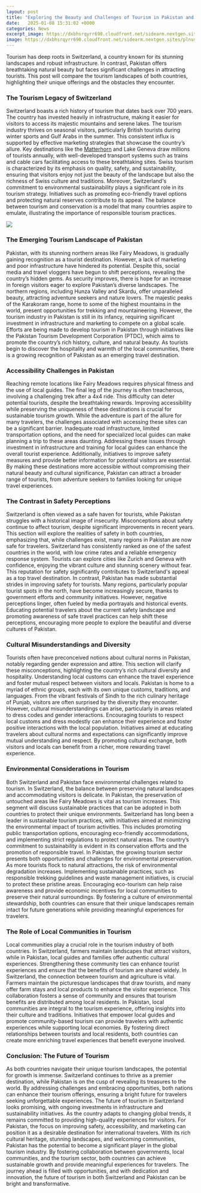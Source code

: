```yaml
---
layout: post
title: "Exploring the Beauty and Challenges of Tourism in Pakistan and Switzerland"
date:   2025-01-08 15:31:02 +0000
categories: News
excerpt_image: https://dxbhsrqyrr690.cloudfront.net/sidearm.nextgen.sites/plnusealions.com/images/responsive_2023/default_image.png
image: https://dxbhsrqyrr690.cloudfront.net/sidearm.nextgen.sites/plnusealions.com/images/responsive_2023/default_image.png
---
```


Tourism has deep roots in Switzerland, a country known for its stunning landscapes and robust infrastructure. In contrast, Pakistan offers breathtaking natural beauty but faces significant challenges in attracting tourists. This post will compare the tourism landscapes of both countries, highlighting their unique offerings and the obstacles they encounter.
### The Tourism Legacy of Switzerland
Switzerland boasts a rich history of tourism that dates back over 700 years. The country has invested heavily in infrastructure, making it easier for visitors to access its majestic mountains and serene lakes. The tourism industry thrives on seasonal visitors, particularly British tourists during winter sports and Gulf Arabs in the summer. This consistent influx is supported by effective marketing strategies that showcase the country’s allure.
Key destinations like the [Matterhorn](https://fr.edu.vn/en/Matterhorn) and Lake Geneva draw millions of tourists annually, with well-developed transport systems such as trains and cable cars facilitating access to these breathtaking sites. Swiss tourism is characterized by its emphasis on quality, safety, and sustainability, ensuring that visitors enjoy not just the beauty of the landscape but also the richness of Swiss culture and traditions.
Moreover, Switzerland's commitment to environmental sustainability plays a significant role in its tourism strategy. Initiatives such as promoting eco-friendly travel options and protecting natural reserves contribute to its appeal. The balance between tourism and conservation is a model that many countries aspire to emulate, illustrating the importance of responsible tourism practices.

![](https://dxbhsrqyrr690.cloudfront.net/sidearm.nextgen.sites/plnusealions.com/images/responsive_2023/default_image.png)
### The Emerging Tourism Landscape of Pakistan
Pakistan, with its stunning northern areas like Fairy Meadows, is gradually gaining recognition as a tourist destination. However, a lack of marketing and poor infrastructure have hindered its potential. Despite this, social media and travel vloggers have begun to shift perceptions, revealing the country’s hidden gems. As security improves, there is hope for an increase in foreign visitors eager to explore Pakistan’s diverse landscapes.
The northern regions, including Hunza Valley and Skardu, offer unparalleled beauty, attracting adventure seekers and nature lovers. The majestic peaks of the Karakoram range, home to some of the highest mountains in the world, present opportunities for trekking and mountaineering. However, the tourism industry in Pakistan is still in its infancy, requiring significant investment in infrastructure and marketing to compete on a global scale.
Efforts are being made to develop tourism in Pakistan through initiatives like the Pakistan Tourism Development Corporation (PTDC), which aims to promote the country’s rich history, culture, and natural beauty. As tourists begin to discover the hospitality and warmth of the local communities, there is a growing recognition of Pakistan as an emerging travel destination.
### Accessibility Challenges in Pakistan
Reaching remote locations like Fairy Meadows requires physical fitness and the use of local guides. The final leg of the journey is often treacherous, involving a challenging trek after a 4x4 ride. This difficulty can deter potential tourists, despite the breathtaking rewards. Improving accessibility while preserving the uniqueness of these destinations is crucial for sustainable tourism growth.
While the adventure is part of the allure for many travelers, the challenges associated with accessing these sites can be a significant barrier. Inadequate road infrastructure, limited transportation options, and the need for specialized local guides can make planning a trip to these areas daunting. Addressing these issues through investment in infrastructure and training for local guides can enhance the overall tourist experience.
Additionally, initiatives to improve safety measures and provide better information for potential visitors are essential. By making these destinations more accessible without compromising their natural beauty and cultural significance, Pakistan can attract a broader range of tourists, from adventure seekers to families looking for unique travel experiences.
### The Contrast in Safety Perceptions
Switzerland is often viewed as a safe haven for tourists, while Pakistan struggles with a historical image of insecurity. Misconceptions about safety continue to affect tourism, despite significant improvements in recent years. This section will explore the realities of safety in both countries, emphasizing that, while challenges exist, many regions in Pakistan are now safe for travelers.
Switzerland has consistently ranked as one of the safest countries in the world, with low crime rates and a reliable emergency response system. Tourists can explore cities like Zurich and Geneva with confidence, enjoying the vibrant culture and stunning scenery without fear. This reputation for safety significantly contributes to Switzerland's appeal as a top travel destination.
In contrast, Pakistan has made substantial strides in improving safety for tourists. Many regions, particularly popular tourist spots in the north, have become increasingly secure, thanks to government efforts and community initiatives. However, negative perceptions linger, often fueled by media portrayals and historical events. Educating potential travelers about the current safety landscape and promoting awareness of safe travel practices can help shift these perceptions, encouraging more people to explore the beautiful and diverse cultures of Pakistan.
### Cultural Misunderstandings and Diversity
Tourists often have preconceived notions about cultural norms in Pakistan, notably regarding gender expression and attire. This section will clarify these misconceptions, highlighting the country’s rich cultural diversity and hospitality. Understanding local customs can enhance the travel experience and foster mutual respect between visitors and locals.
Pakistan is home to a myriad of ethnic groups, each with its own unique customs, traditions, and languages. From the vibrant festivals of Sindh to the rich culinary heritage of Punjab, visitors are often surprised by the diversity they encounter. However, cultural misunderstandings can arise, particularly in areas related to dress codes and gender interactions. 
Encouraging tourists to respect local customs and dress modestly can enhance their experience and foster positive interactions with the local population. Initiatives aimed at educating travelers about cultural norms and expectations can significantly improve mutual understanding and respect. By promoting cultural exchange, both visitors and locals can benefit from a richer, more rewarding travel experience.
### Environmental Considerations in Tourism
Both Switzerland and Pakistan face environmental challenges related to tourism. In Switzerland, the balance between preserving natural landscapes and accommodating visitors is delicate. In Pakistan, the preservation of untouched areas like Fairy Meadows is vital as tourism increases. This segment will discuss sustainable practices that can be adopted in both countries to protect their unique environments.
Switzerland has long been a leader in sustainable tourism practices, with initiatives aimed at minimizing the environmental impact of tourism activities. This includes promoting public transportation options, encouraging eco-friendly accommodations, and implementing strict regulations to protect natural areas. The country’s commitment to sustainability is evident in its conservation efforts and the promotion of responsible travel.
In Pakistan, the growing tourism sector presents both opportunities and challenges for environmental preservation. As more tourists flock to natural attractions, the risk of environmental degradation increases. Implementing sustainable practices, such as responsible trekking guidelines and waste management initiatives, is crucial to protect these pristine areas. Encouraging eco-tourism can help raise awareness and provide economic incentives for local communities to preserve their natural surroundings.
By fostering a culture of environmental stewardship, both countries can ensure that their unique landscapes remain intact for future generations while providing meaningful experiences for travelers.
### The Role of Local Communities in Tourism
Local communities play a crucial role in the tourism industry of both countries. In Switzerland, farmers maintain landscapes that attract visitors, while in Pakistan, local guides and families offer authentic cultural experiences. Strengthening these community ties can enhance tourist experiences and ensure that the benefits of tourism are shared widely.
In Switzerland, the connection between tourism and agriculture is vital. Farmers maintain the picturesque landscapes that draw tourists, and many offer farm stays and local products to enhance the visitor experience. This collaboration fosters a sense of community and ensures that tourism benefits are distributed among local residents.
In Pakistan, local communities are integral to the tourism experience, offering insights into their culture and traditions. Initiatives that empower local guides and promote community-based tourism can provide travelers with authentic experiences while supporting local economies. By fostering direct relationships between tourists and local residents, both countries can create more enriching travel experiences that benefit everyone involved.
### Conclusion: The Future of Tourism
As both countries navigate their unique tourism landscapes, the potential for growth is immense. Switzerland continues to thrive as a premier destination, while Pakistan is on the cusp of revealing its treasures to the world. By addressing challenges and embracing opportunities, both nations can enhance their tourism offerings, ensuring a bright future for travelers seeking unforgettable experiences.
The future of tourism in Switzerland looks promising, with ongoing investments in infrastructure and sustainability initiatives. As the country adapts to changing global trends, it remains committed to providing high-quality experiences for visitors.
For Pakistan, the focus on improving safety, accessibility, and marketing can position it as a desirable destination for international travelers. With its rich cultural heritage, stunning landscapes, and welcoming communities, Pakistan has the potential to become a significant player in the global tourism industry.
By fostering collaboration between governments, local communities, and the tourism sector, both countries can achieve sustainable growth and provide meaningful experiences for travelers. The journey ahead is filled with opportunities, and with dedication and innovation, the future of tourism in both Switzerland and Pakistan can be bright and transformative.